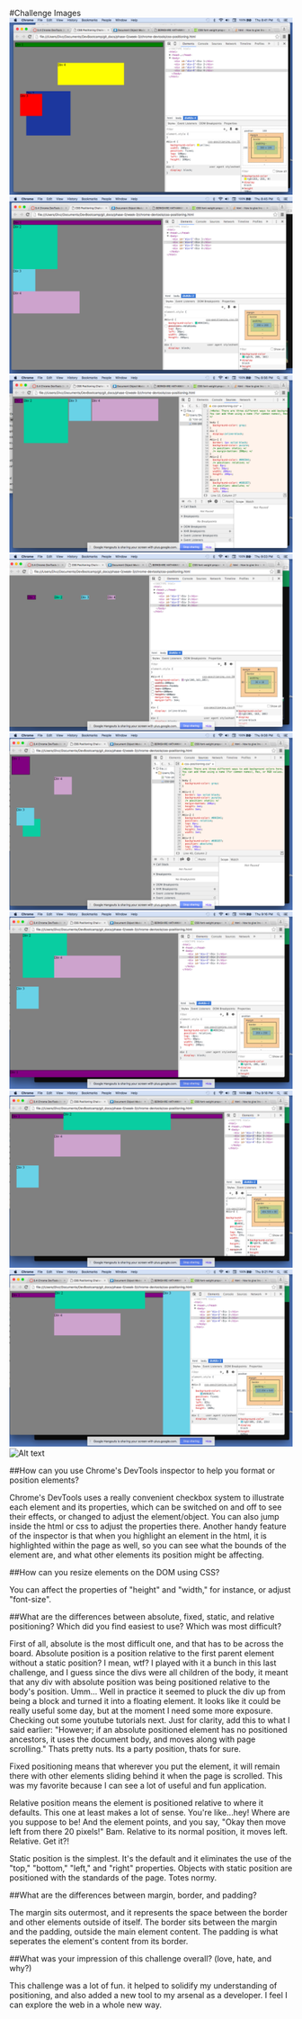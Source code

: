 
#Challenge Images
![Alt text](/week-3/chrome-devtools/imgs/1_change_colors.png)
![Alt text](/week-3/chrome-devtools/imgs/2_column.png)
![Alt text](/week-3/chrome-devtools/imgs/3_row.png)
![Alt text](/week-3/chrome-devtools/imgs/4_equidistant.png)
![Alt text](/week-3/chrome-devtools/imgs/5_squares.png)
![Alt text](/week-3/chrome-devtools/imgs/6_footer.png)
![Alt text](/week-3/chrome-devtools/imgs/7_header.png)
![Alt text](/week-3/chrome-devtools/imgs/8_sidebar.png)
![Alt text](/week-3/chrome-devtools/imgs/19_creative_uncreative.png)

##How can you use Chrome's DevTools inspector to help you format or position elements?

Chrome's DevTools uses a really convenient checkbox system to illustrate each element and its properties, which can be switched on and off to see their effects, or changed to adjust the element/object. You can also jump inside the html or css to adjust the properties there. Another handy feature of the inspector is that when you highlight an element in the html, it is highlighted within the page as well, so you can see what the bounds of the element are, and what other elements its position might be affecting.

##How can you resize elements on the DOM using CSS?

You can affect the properties of "height" and "width," for instance, or adjust "font-size".

##What are the differences between absolute, fixed, static, and relative positioning? Which did you find easiest to use? Which was most difficult?

First of all, absolute is the most difficult one, and that has to be across the board. Absolute position is a position relative to the first parent element without a static position? I mean, wtf? I played with it a bunch in this last challenge, and I guess since the divs were all children of the body, it meant that any div with absolute position was being positioned relative to the body's position. Umm... Well in practice it seemed to pluck the div up from being a block and turned it into a floating element. It looks like it could be really useful some day, but at the moment I need some more exposure. Checking out some youtube tutorials next.
Just for clarity, add this to what I said earlier: "However; if an absolute positioned element has no positioned ancestors, it uses the document body, and moves along with page scrolling." Thats pretty nuts. Its a party position, thats for sure.

Fixed positioning means that wherever you put the element, it will remain there with other elements sliding behind it when the page is scrolled. This was my favorite because I can see a lot of useful and fun application.

Relative position means the element is positioned relative to where it defaults. This one at least makes a lot of sense. You're like...hey! Where are you suppose to be! And the element points, and you say, "Okay then move left from there 20 pixels!" Bam. Relative to its normal position, it moves left. Relative. Get it?!

Static position is the simplest. It's the default and it eliminates the use of the "top," "bottom," "left," and "right" properties. Objects with static position are positioned with the standards of the page. Totes normy.

##What are the differences between margin, border, and padding?

The margin sits outermost, and it represents the space between the border and other elements outside of itself. The border sits between the margin and the padding, outside the main element content. The padding is what seperates the element's content from its border.

##What was your impression of this challenge overall? (love, hate, and why?)

This challenge was a lot of fun. it helped to solidify my understanding of positioning, and also added a new tool to my arsenal as a developer. I feel I can explore the web in a whole new way.